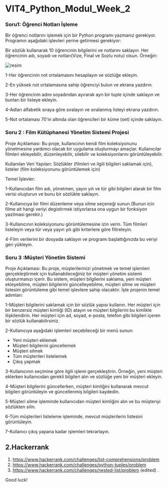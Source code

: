 # VIT4_Python_Modul_Week_2

###  Soru1: Öğrenci Notları İşleme

Bir öğrenci notlarını işlemek için bir Python programı yazmanız gerekiyor. Programın aşağıdaki işlevleri yerine getirmesi gerekiyor:

Bir sözlük kullanarak 10 öğrencinin bilgilerini ve notlarını saklayın. Her öğrencinin adı, soyadı ve notları(Vize, Final ve Sozlu notu) olsun. Örneğin:

![resim](https://github.com/werhereitacademy/week_2/assets/141542413/dc91b4b6-a51c-4f5f-80a3-854d505ce48a)

1-Her öğrencinin not ortalamasını hesaplayın ve sözlüğe ekleyin.

2-En yüksek not ortalamasına sahip öğrenciyi bulun ve ekrana yazdırın.

3-Her öğrencinin adını soyadından ayırarak ayrı bir tuple içinde saklayın ve bunları bir listeye ekleyin.

4-Adları alfabetik sıraya göre sıralayın ve sıralanmış listeyi ekrana yazdırın.

5-Not ortalaması 70'in altında olan öğrencileri bir küme (set) içinde saklayın.

###  Soru 2 : Film Kütüphanesi Yönetim Sistemi Projesi

Proje Açıklaması: Bu proje, kullanıcının kendi film koleksiyonunu yönetmesine yardımcı olacak bir uygulama oluşturmayı amaçlar. Kullanıcılar filmleri ekleyebilir, düzenleyebilir, silebilir ve koleksiyonlarını görüntüleyebilir.

Kullanılan Veri Yapıları: Sözlükler (filmleri ve ilgili bilgileri saklamak için), listeler (film koleksiyonunu görüntülemek için)

Temel İşlevler:

1-Kullanıcıdan film adı, yönetmen, yayın yılı ve tür gibi bilgileri alarak bir film verisi oluşturun ve bunu bir sözlükte saklayın.

2-Kullanıcıya bir filmi düzenleme veya silme seçeneği sunun.(Bunun icin filme ait hangi veriyi degistirmek istiyorlarsa ona uygun bir fonksiyon yazilmasi gerekir.)

3-Kullanıcının koleksiyonunu görüntülemesine izin verin. Tüm filmleri listeleyin veya tür veya yayın yılı gibi kriterlere göre filtreleyin.

4-Film verilerini bir dosyada saklayın ve programı başlattığınızda bu veriyi geri yükleyin.

###  Soru 3 :Müşteri Yönetim Sistemi
Proje Açıklaması: Bu proje, müşterilerinizi yönetmek ve temel işlemleri gerçekleştirmek için kullanabileceğiniz bir müşteri yönetim sistemi oluşturmanızı içerir. Bu sistem, müşteri bilgilerini saklama, yeni müşteri ekleyebilme, müşteri bilgilerini güncelleyebilme, müşteri silme ve müşteri listesini görüntüleme gibi temel işlevlere sahip olacaktır. İşte projenin temel adımları:

1-Müşteri bilgilerini saklamak için bir sözlük yapısı kullanın. Her müşteri için bir benzersiz müşteri kimliği (ID) atayın ve müşteri bilgilerini bu kimlikle ilişkilendirin. Her müşteri için ad, soyad, e-posta, telefon gibi bilgileri içeren bir sözlük kullanabilirsiniz.

2-Kullanıcıya aşağıdaki işlemleri seçebileceği bir menü sunun:

* Yeni müşteri eklemek
* Müşteri bilgilerini güncellemek
* Müşteri silmek
* Tüm müşterileri listelemek
* Çıkış yapmak

3-Kullanıcının seçimine göre ilgili işlemi gerçekleştirin. Örneğin, yeni müşteri eklerken kullanıcıdan gerekli bilgileri alın ve sözlüğe yeni bir müşteri ekleyin.

4-Müşteri bilgilerini güncellerken, müşteri kimliğini kullanarak mevcut bilgileri görüntüleyin ve güncellenmiş bilgileri kaydedin.

5-Müşteri silme işleminde kullanıcıdan müşteri kimliğini alın ve bu müşteriyi sözlükten silin.

6-Tüm müşterileri listeleme işleminde, mevcut müşterilerin listesini görüntüleyin.

7-Kullanıcı çıkış yapana kadar işlemleri tekrarlayın.  

## 2.Hackerrank
1. https://www.hackerrank.com/challenges/list-comprehensions/problem
2. https://www.hackerrank.com/challenges/python-tuples/problem
3. https://www.hackerrank.com/challenges/nested-list/problem (edited) .

Good luck!
